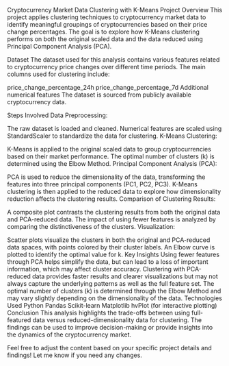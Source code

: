 Cryptocurrency Market Data Clustering with K-Means
Project Overview
This project applies clustering techniques to cryptocurrency market data to identify meaningful groupings of cryptocurrencies based on their price change percentages. The goal is to explore how K-Means clustering performs on both the original scaled data and the data reduced using Principal Component Analysis (PCA).

Dataset
The dataset used for this analysis contains various features related to cryptocurrency price changes over different time periods. The main columns used for clustering include:

price_change_percentage_24h
price_change_percentage_7d
Additional numerical features
The dataset is sourced from publicly available cryptocurrency data.

Steps Involved
Data Preprocessing:

The raw dataset is loaded and cleaned.
Numerical features are scaled using StandardScaler to standardize the data for clustering.
K-Means Clustering:

K-Means is applied to the original scaled data to group cryptocurrencies based on their market performance.
The optimal number of clusters (k) is determined using the Elbow Method.
Principal Component Analysis (PCA):

PCA is used to reduce the dimensionality of the data, transforming the features into three principal components (PC1, PC2, PC3).
K-Means clustering is then applied to the reduced data to explore how dimensionality reduction affects the clustering results.
Comparison of Clustering Results:

A composite plot contrasts the clustering results from both the original data and PCA-reduced data.
The impact of using fewer features is analyzed by comparing the distinctiveness of the clusters.
Visualization:

Scatter plots visualize the clusters in both the original and PCA-reduced data spaces, with points colored by their cluster labels.
An Elbow curve is plotted to identify the optimal value for k.
Key Insights
Using fewer features through PCA helps simplify the data, but can lead to a loss of important information, which may affect cluster accuracy.
Clustering with PCA-reduced data provides faster results and clearer visualizations but may not always capture the underlying patterns as well as the full feature set.
The optimal number of clusters (k) is determined through the Elbow Method and may vary slightly depending on the dimensionality of the data.
Technologies Used
Python
Pandas
Scikit-learn
Matplotlib
hvPlot (for interactive plotting)
Conclusion
This analysis highlights the trade-offs between using full-featured data versus reduced-dimensionality data for clustering. The findings can be used to improve decision-making or provide insights into the dynamics of the cryptocurrency market.

Feel free to adjust the content based on your specific project details and findings! Let me know if you need any changes.








